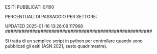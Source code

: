 ESITI PUBBLICATI 0/190 

PERCENTUALI DI PASSAGGIO PER SETTORE:

UPDATED 2025-01-16 13:28:09.117968
###################################################### 

Si tratta di un semplice script in python per controllare quando sono pubblicati gli esiti (ASN 2021, sesto quadrimestre).

